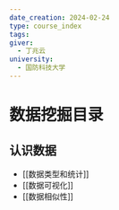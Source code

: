 ```yaml
---
date_creation: 2024-02-24
type: course_index
tags: 
giver:
  - 丁兆云
university:
  - 国防科技大学
---
```

# 数据挖掘目录
## 认识数据
- [[数据类型和统计]]
- [[数据可视化]]
- [[数据相似性]]